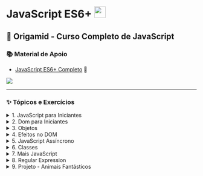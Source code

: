 # JavaScript ES6+ <img src="https://cdn.jsdelivr.net/gh/devicons/devicon/icons/javascript/javascript-original.svg" width="30px"/>

## 🐺 Origamid - Curso Completo de JavaScript

### 📚 Material de Apoio

- [JavaScript ES6+ Completo](https://www.origamid.com/slide/javascript-completo-es6/#/0101-javascript-completo-es6/1) 🔗

<a href="https://developer.mozilla.org/pt-BR/docs/Learn/JavaScript/First_steps/What_is_JavaScript"><img src="https://img.shields.io/badge/JavaScript-323330?style=for-the-badge&logo=javascript&logoColor=F7DF1E"></a>

---

### ✨ Tópicos e Exercícios

<details>
<summary>1. JavaScript para Iniciantes</summary>

####

- Variáveis
- Tipos de Dados
- Números e Operadores
- Boolean e Condicionais
- Funções
- Objetos
- Arrays e Loops
- Atribuições e Ternários
- Escopo

</details>

<details>
<summary>2. Dom para Iniciantes</summary>

####

- O que é DOM?
- Seleção de Elementos
- forEach e Arrow Function
- Classes e Atributos
- Dimensões e Distancias
- Eventos
- Traversing e Manipulação
- Navegação por Tab
- Accordion List
- Scroll suave link interno
- Animação ao scroll

</details>

<details>
<summary>3. Objetos</summary>

####

- Constructor Functions
- Prototype
- Native, Host e User1
- String
- Number
- Array
- Array e Iteração
- Function
- Object

</details>

<details>
<summary>4. Efeitos no DOM</summary>

####

- Dataset
- Modal
- Tool Tip
- Dropdown Menu
- setTimeout & setInterval
- Menu Mobile
- Anima Números
- Date Object
- Forms
- Button Creator

</details>

<details>
<summary>5. JavaScript Assíncrono</summary>

####

- Promises
- Fetch API
- Json
- API e HTTP
- Async Await
- History API
- Fetch Numeros
- Fetch Bitcoin

</details>

<details>
<summary>6. Classes</summary>

####

- Classes
- Get e Set
- Extends
- countdown

</details>

<details>
<summary>7. Mais JavaScript</summary>

####

- Function Expression
- Factory Function
- Clojures e Debugging
- Destructuring
- Rest e Spread
- Loops e Interable

</details>

<details>
<summary>8. Regular Expression</summary>

####

- Regexp
- Limpar CPF
- Validar CPF

</details>

<details>
<summary>9. Projeto - Animais Fantásticos</summary>

####

- HTML
- CSS

</details>

<!-- <details>
<summary>Exercícios</summary>

</details> -->
